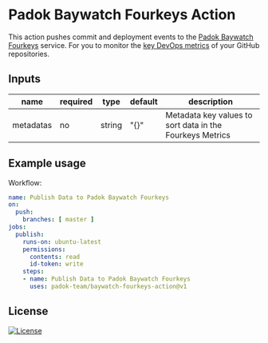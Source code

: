 # Padok Baywatch Fourkeys Action

This action pushes commit and deployment events to the [Padok Baywatch Fourkeys](https://fourkeys.baywatch.padok.fr) service. For you to monitor the [key DevOps metrics](https://github.com/dora-team/fourkeys) of your GitHub repositories.

## Inputs

| name      | required | type   | default | description                                              |
| --------- | -------- | ------ | ------- | -------------------------------------------------------- |
| metadatas | no       | string | "{}"    | Metadata key values to sort data in the Fourkeys Metrics |

## Example usage

Workflow:

```yml
name: Publish Data to Padok Baywatch Fourkeys
on:
  push:
    branches: [ master ]
jobs:
  publish:
    runs-on: ubuntu-latest
    permissions:
      contents: read
      id-token: write
    steps:
    - name: Publish Data to Padok Baywatch Fourkeys
      uses: padok-team/baywatch-fourkeys-action@v1
```

## License

[![License](https://img.shields.io/badge/License-Apache_2.0-blue.svg)](https://opensource.org/licenses/Apache-2.0)
